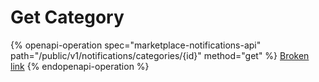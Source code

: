 # Get Category

{% openapi-operation spec="marketplace-notifications-api" path="/public/v1/notifications/categories/{id}" method="get" %}
[Broken link](broken-reference)
{% endopenapi-operation %}
